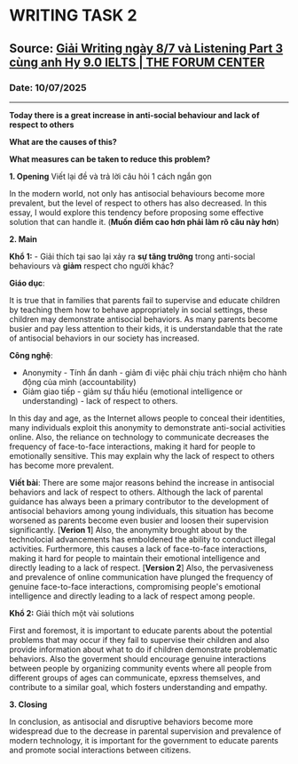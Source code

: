 # WRITING TASK 2

## Source: [Giải Writing ngày 8/7 và Listening Part 3 cùng anh Hy 9.0 IELTS | THE FORUM CENTER](https://www.youtube.com/watch?v=BehnP6SY6gc)

### Date: 10/07/2025
---

**Today there is a great increase in anti-social behaviour and lack of respect to others**

**What are the causes of this?**

**What measures can be taken to reduce this problem?**

**1. Opening** Viết lại đề và trả lời câu hỏi 1 cách ngắn gọn

In the modern world, not only has antisocial behaviours become more prevalent, but the level of respect to others has also decreased. In this essay, I would explore this tendency before proposing some effective solution that can handle it. (**Muốn điểm cao hơn phải làm rõ câu này hơn**)

**2. Main**

**Khổ 1:** - Giải thích tại sao lại xảy ra **sự tăng trưởng** trong anti-social behaviours và **giảm** respect cho người khác?

**Giáo dục**:

It is true that in families that parents fail to supervise and educate children by teaching them how to behave appropriately in social settings, these children may demonstrate antisocial behaviors. As many parents become busier and pay less attention to their kids, it is understandable that the rate of antisocial behaviors in our society has increased.

**Công nghệ**:

- Anonymity - Tính ẩn danh - giảm đi việc phải chịu trách nhiệm cho hành động của mình (accountability)
- Giảm giao tiếp - giảm sự thấu hiểu (emotional intelligence or understanding) - lack of respect to others.

In this day and age, as the Internet allows people to conceal their identities, many individuals exploit this anonymity to demonstrate anti-social activities online. Also, the reliance on technology to communicate decreases the frequency of face-to-face interactions, making it hard for people to emotionally sensitive. This may explain why the lack of respect to others has become more prevalent.


**Viết bài**: There are some major reasons behind the increase in antisocial behaviors and lack of respect to others. Although the lack of parental guidance has always been a primary contributor to the development of antisocial behaviors among young individuals, this situation has become worsened as parents become even busier and loosen their supervision significantly. [**Verion 1**] Also, the anonymity brought about by the technolocial advancements has emboldened the ability to conduct illegal activities. Furthermore, this causes a lack of face-to-face interactions, making it hard for people to maintain their emotional intelligence and directly leading to a lack of respect. [**Version 2**] Also, the pervasiveness and prevalence of online communication have plunged the frequency of genuine face-to-face interactions, compromising people's emotional intelligence and directly leading to a lack of respect among people.

**Khổ 2:** Giải thích một vài solutions

First and foremost, it is important to educate parents about the potential problems that may occur if they fail to supervise their children and also provide information about what to do if children demonstrate problematic behaviors. Also the goverment should encourage genuine interactions between people by organizing community events where all people from different groups of ages can communicate, epxress themselves, and contribute to a similar goal, which fosters understanding and empathy.

**3. Closing**

In conclusion, as antisocial and disruptive behaviors become more widespread due to the decrease in parental supervision and prevalence of modern technology, it is important for the government to educate parents and promote social interactions between citizens.



